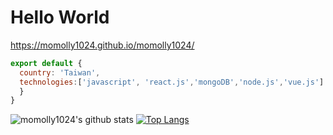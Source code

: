 # Hello World

https://momolly1024.github.io/momolly1024/

```js
export default {
  country: 'Taiwan',
  technologies:['javascript', 'react.js','mongoDB','node.js','vue.js']
  }
}

```
![momolly1024's github stats](https://github-readme-stats.vercel.app/api?username=momolly1024&theme=prussian&show_icons=true)
[![Top Langs](https://github-readme-stats.vercel.app/api/top-langs/?username=momolly1024&theme=prussian&show_icons=true&layout=compact)](https://github.com/momolly1024/github-readme-stats)

